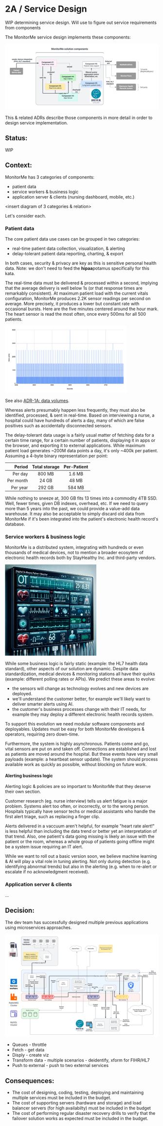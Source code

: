 # 2A / Service Design

WIP determining service design. Will use to figure out service requirements from components

The MonitorMe service design implements these components:

![components overview](../images/components.png)

This & related ADRs describe those components in more detail in order to design service implementation.

## Status: 
WIP

## Context: 
MonitorMe has 3 categories of components:

- patient data
- service workers & business logic
- application server & clients (nursing dashboard, mobile, etc.)

<insert diagram of 3 categories & relation>

Let's consider each.

### Patient data

The core patient data use cases can be grouped in two categories:

- real-time patient data collection, visualization, & alerting
- delay-tolerant patient data reporting, charting, & export

In both cases, security & privacy are key as this is sensitive personal health data. Note: we don't need to feed the **hipaa**potamus specifically for this kata.

The real-time data must be delivered & processed within a second, implying that the average delivery is well below 1s (or that response times are remarkably consistent). At maximum patient load with the current vitals configuration, MonitorMe produces 2.2K sensor readings per second on average. More precisely, it produces a lower but constant rate with occasional bursts. Here are the five minutes centered around the hour mark. The heart sensor is read the most often, once every 500ms for all 500 patients.

<img src="../images/data-points-500pts-zoomin.png" width=400>

See also [ADR-1A: data volumes](ADR-1A-data-volumes.md).

Whereas alerts presumably happen less frequently, they must also be identified, processed, & sent in real-time. Based on interviewing a nurse, a hospital could have hundreds of alerts a day, many of which are false positives such as accidentally disconnected sensors.

The delay-tolerant data usage is a fairly usual matter of fetching data for a certain time range, for a certain number of patients, displaying it in apps or the browser, and exporting it to external applications. While maximum patient load generates ~200M data points a day, it's only ~400k per patient. Assuming a 4-byte binary representation per point:

| Period | Total storage | Per-Patient |
| ---: | :--: | :--: |
| Per day | 800 MB | 1.6 MB |
| Per month | 24 GB | 48 MB |
| Per year | 292 GB | 584 MB |

While nothing to sneeze at, 300 GB fits 13 times into a commodity 4TB SSD. Well, fewer times, given DB indexes, overhead, etc. If we need to query more than 5 years into the past, we could provide a value-add data warehouse. It may also be acceptable to simply discard old data from MonitorMe if it's been integrated into the patient's electronic health record's database.

### Service workers & business logic

MonitorMe is a distributed system, integrating with hundreds or even thousands of medical devices, not to mention a broader ecosytem of electronic health records both by StayHealthy Inc. and third-party vendors.

<img src="../images/in-room-monitor.png" width="300">

While some business logic is fairly static (example: the HL7 health data standard), other aspects of our solution are dynamic. Despite data standardization, medical devices & monitoring stations all have their quirks (example: different polling rates or APIs). We predict these areas to evolve:

- the sensors will change as technology evolves and new devices are deployed.
- we'll understand the customer better, for example we'll likely want to deliver smarter alerts using AI.
- the customer's business processes change with their IT needs, for example they may deploy a different electronic health records system.

To support this evolution we need modular software components and deployables. Updates must be easy for both MonitorMe developers & operators, requiring zero down-time.

Furthermore, the system is highly asynchronous. Patients come and go, vital sensors are put on and taken off. Connections are established and lost as patients are moved around the hospital. But these events have very small payloads (example: a heartbeat sensor update). The system should process available work as quickly as possible, without blocking on future work.

#### Alerting business logic

Alerting logic & policies are so important to MonitorMe that they deserve their own section.

Customer research (eg. nurse interview) tells us alert fatigue is a major problem. Systems alert too often, or incorrectly, or to the wrong person. Hospitals typically have sensor techs or medical assistants who handle the first alert triage, such as replacing a finger clip.

Alerts delivered in a vaccuum aren't helpful, for example "heart rate alert!" is less helpful than including the data trend or better yet an interpretation of that trend. Also, one patient's data going missing is likely an issue with the patient or the room, whereas a whole group of patients going offline might be a system issue requiring an IT alert.

While we want to roll out a basic version soon, we believe machine learning & AI will play a vital role in tuning alerting. Not only during detection (e.g. identifying abnormal trends) but also in the alerting (e.g. when to re-alert or escalate if no acknowledgment received).

### Application server & clients

...

## Decision: 

The dev team has successfully designed multiple previous applications using microservices approaches.   

![service layout](../images/services-layout.png)

- Queues - throttle 
- Fetch - get data
- Disply - create viz
- Transform data - multiple scenarios - deidentify, xform for FIHR/HL7
- Push to external - push to two external services
  
## Consequences: 
- The cost of designing, coding, testing, deploying and maintaining multiple services must be included in the budget.
- The cost of supporting servers (hardware and storage) and load balancer servers (for high availabilty) must be included in the budget
- The cost of performing regular disaster recovery drills to verify that the failover solution works as expected must be included in the budget.
